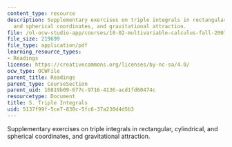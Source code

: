 ```yaml
---
content_type: resource
description: Supplementary exercises on triple integrals in rectangular, cylindrical,
  and spherical coordinates, and gravitational attraction.
file: /ol-ocw-studio-app/courses/18-02-multivariable-calculus-fall-2007/5137f99f5ce7830c5fc637a230d4d5b3_triple_integrals.pdf
file_size: 219699
file_type: application/pdf
learning_resource_types:
- Readings
license: https://creativecommons.org/licenses/by-nc-sa/4.0/
ocw_type: OCWFile
parent_title: Readings
parent_type: CourseSection
parent_uid: 16819b09-677c-9716-4136-acd1fd60474c
resourcetype: Document
title: 5. Triple Integrals
uid: 5137f99f-5ce7-830c-5fc6-37a230d4d5b3
---
```

Supplementary exercises on triple integrals in rectangular, cylindrical, and spherical coordinates, and gravitational attraction.